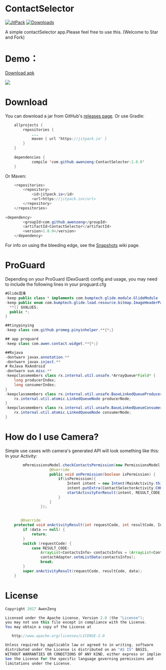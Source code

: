 # ContactSelector
[![JitPack](https://jitpack.io/v/awenzeng/ContactSelector.svg)](https://jitpack.io/#awenzeng/ContactSelector)
[![Downloads](https://jitpack.io/v/awenzeng/ContactSelector/month.svg)](https://jitpack.io/#awenzeng/ContactSelector)

A simple contactSelector app.Please feel free to use this. (Welcome to Star and Fork)

# Demo：
[Download apk](https://fir.im/c6ta)

![](https://github.com/awenzeng/ContactSelector/blob/master/resource/contact_selector.gif)

# Download
You can download a jar from GitHub's [releases page](https://github.com/awenzeng/ContactSelector/releases).
Or use Gradle:
```java
	allprojects {
		repositories {
			...
			maven { url 'https://jitpack.io' }
		}
	}
  
	dependencies {
	        compile 'com.github.awenzeng:ContactSelector:1.0.0'
	}


```
Or Maven:
```java
	<repositories>
		<repository>
		    <id>jitpack.io</id>
		    <url>https://jitpack.io</url>
		</repository>
	</repositories>
  
<dependency>
	    <groupId>com.github.awenzeng</groupId>
	    <artifactId>ContactSelector</artifactId>
	    <version>1.0.0</version>
	</dependency>
```
For info on using the bleeding edge, see the [Snapshots](https://jitpack.io/#awenzeng/ContactSelector) wiki page.

# ProGuard
Depending on your ProGuard (DexGuard) config and usage, you may need to include the following lines in your proguard.cfg 
```java
#Glide混淆
-keep public class * implements com.bumptech.glide.module.GlideModule
-keep public enum com.bumptech.glide.load.resource.bitmap.ImageHeaderParser$** {
  **[] $VALUES;
  public *;
}

##tinypinying
-keep class com.github.promeg.pinyinhelper.**{*;}

## app proguard
-keep class com.awen.contact.widget.**{*;}

##Rxjava
-dontwarn javax.annotation.**
-dontwarn javax.inject.**
# RxJava RxAndroid
-dontwarn sun.misc.**
-keepclassmembers class rx.internal.util.unsafe.*ArrayQueue*Field* {
    long producerIndex;
    long consumerIndex;
}
-keepclassmembers class rx.internal.util.unsafe.BaseLinkedQueueProducerNodeRef {
    rx.internal.util.atomic.LinkedQueueNode producerNode;
}
-keepclassmembers class rx.internal.util.unsafe.BaseLinkedQueueConsumerNodeRef {
    rx.internal.util.atomic.LinkedQueueNode consumerNode;
}

```
# How do I use Camera?
Simple use cases with camera's generated API will look something like this:
In your Activity:
```java
        mPermissionsModel.checkContactsPermission(new PermissionsModel.PermissionListener() {
                    @Override
                    public void onPermission(boolean isPermission) {
                        if(isPermission){
                            Intent intent = new Intent(MainActivity.this, ContactSelectorActivity.class);
                            intent.putExtra(ContactSelectorActivity.CHOOSE_MODE, RModelAdapter.MODEL_SINGLE);
                            startActivityForResult(intent, RESULT_CODE);
                        }
                    }
                });
        
    
       @Override
    protected void onActivityResult(int requestCode, int resultCode, Intent data) {
        if (data == null) {
            return;
        }
        switch (requestCode) {
            case RESULT_CODE:
                ArrayList<ContactsInfo> contactsInfos = (ArrayList<ContactsInfo>) data.getSerializableExtra(ContactSelectorActivity.REQUEST_OUTPUT);
                contactAdapter.setmListData(contactsInfos);
                break;
        }
        super.onActivityResult(requestCode, resultCode, data);
    }

```

# License
```java
Copyright 2017 AwenZeng

Licensed under the Apache License, Version 2.0 (the "License");
you may not use this file except in compliance with the License.
You may obtain a copy of the License at

   http://www.apache.org/licenses/LICENSE-2.0

Unless required by applicable law or agreed to in writing, software
distributed under the License is distributed on an "AS IS" BASIS,
WITHOUT WARRANTIES OR CONDITIONS OF ANY KIND, either express or implied.
See the License for the specific language governing permissions and
limitations under the License.
```



